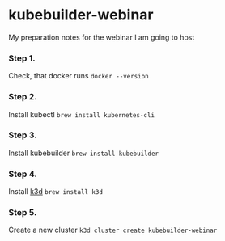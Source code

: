 # kubebuilder-webinar
My preparation notes for the webinar I am going to host


### Step 1.
Check, that docker runs `docker --version`

### Step 2.
Install kubectl `brew install kubernetes-cli`

### Step 3.
Install kubebuilder `brew install kubebuilder`

### Step 4.
Install [k3d](https://k3d.io/stable/) `brew install k3d`

### Step 5.
Create a new cluster `k3d cluster create kubebuilder-webinar`


